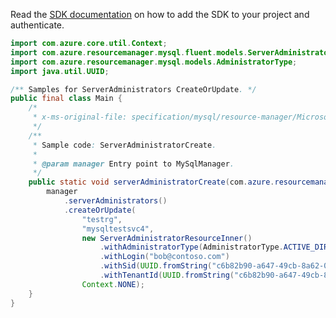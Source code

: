 Read the [SDK documentation](https://github.com/Azure/azure-sdk-for-java/blob/azure-resourcemanager-mysql_1.0.2/sdk/mysql/azure-resourcemanager-mysql/README.md) on how to add the SDK to your project and authenticate.

```java
import com.azure.core.util.Context;
import com.azure.resourcemanager.mysql.fluent.models.ServerAdministratorResourceInner;
import com.azure.resourcemanager.mysql.models.AdministratorType;
import java.util.UUID;

/** Samples for ServerAdministrators CreateOrUpdate. */
public final class Main {
    /*
     * x-ms-original-file: specification/mysql/resource-manager/Microsoft.DBforMySQL/stable/2017-12-01/examples/ServerAdminCreateUpdate.json
     */
    /**
     * Sample code: ServerAdministratorCreate.
     *
     * @param manager Entry point to MySqlManager.
     */
    public static void serverAdministratorCreate(com.azure.resourcemanager.mysql.MySqlManager manager) {
        manager
            .serverAdministrators()
            .createOrUpdate(
                "testrg",
                "mysqltestsvc4",
                new ServerAdministratorResourceInner()
                    .withAdministratorType(AdministratorType.ACTIVE_DIRECTORY)
                    .withLogin("bob@contoso.com")
                    .withSid(UUID.fromString("c6b82b90-a647-49cb-8a62-0d2d3cb7ac7c"))
                    .withTenantId(UUID.fromString("c6b82b90-a647-49cb-8a62-0d2d3cb7ac7c")),
                Context.NONE);
    }
}
```
